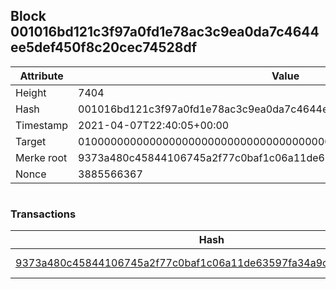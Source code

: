 ## Block 001016bd121c3f97a0fd1e78ac3c9ea0da7c4644ee5def450f8c20cec74528df

Attribute | Value
--- | ---
Height | 7404
Hash | 001016bd121c3f97a0fd1e78ac3c9ea0da7c4644ee5def450f8c20cec74528df
Timestamp | 2021-04-07T22:40:05+00:00
Target | 0100000000000000000000000000000000000000000000000000000000000000
Merke root | 9373a480c45844106745a2f77c0baf1c06a11de63597fa34a9c26d67bcf8580d
Nonce | 3885566367

```

```

### Transactions

Hash | Amount
--- | ---
[9373a480c45844106745a2f77c0baf1c06a11de63597fa34a9c26d67bcf8580d](9373a480c45844106745a2f77c0baf1c06a11de63597fa34a9c26d67bcf8580d.md) | 10.00000000 SKEPTI 
